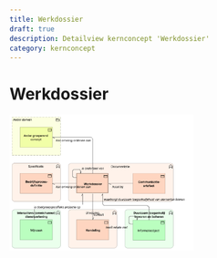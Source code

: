 ```yaml
---
title: Werkdossier
draft: true
description: Detailview kernconcept 'Werkdossier' 
category: kernconcept
---
```


# Werkdossier

<img src="./img/detailview_werkdossier.svg" alt="Een detailview in Archimate voor het kernconcept 'Werkdossier'" title="Een detailview voor het kernconcept 'Werkdossier'" style="width: 64%;">